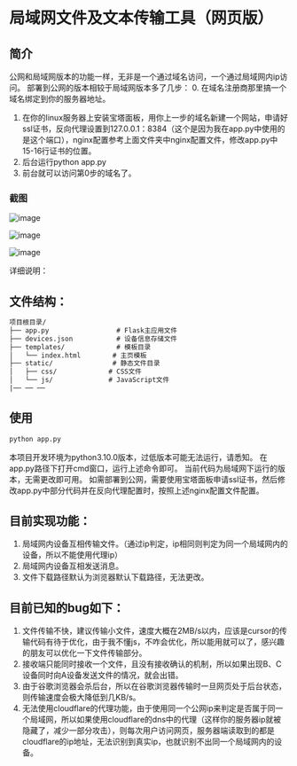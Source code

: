 # 局域网文件及文本传输工具（网页版）

## 简介
公网和局域网版本的功能一样，无非是一个通过域名访问，一个通过局域网内ip访问。
部署到公网的版本相较于局域网版本多了几步：
0. 在域名注册商那里搞一个域名绑定到你的服务器地址。
1. 在你的linux服务器上安装宝塔面板，用你上一步的域名新建一个网站，申请好ssl证书，反向代理设置到127.0.0.1：8384（这个是因为我在app.py中使用的是这个端口），nginx配置参考上面文件夹中nginx配置文件，修改app.py中15-16行证书的位置。
2. 后台运行python app.py
3. 前台就可以访问第0步的域名了。
### 截图
![image](https://github.com/user-attachments/assets/5919fbf0-6722-4e31-8ce8-479a6de15838)

![image](https://github.com/user-attachments/assets/440670bb-e13c-44d0-9663-74b1055e9078)


![image](https://github.com/user-attachments/assets/fbe100b3-fa45-438c-83cd-ba1aebb00205)

详细说明：

## 文件结构：
```txt
项目根目录/
├── app.py                 # Flask主应用文件
├── devices.json           # 设备信息存储文件
├── templates/             # 模板目录
│   └── index.html        # 主页模板
├── static/               # 静态文件目录
│   ├── css/             # CSS文件
│   └── js/              # JavaScript文件
|── ── ──
```
## 使用
```cmd
python app.py
```
本项目开发环境为python3.10.0版本，过低版本可能无法运行，请悉知。
在app.py路径下打开cmd窗口，运行上述命令即可。
当前代码为局域网下运行的版本，无需更改即可用。
如需部署到公网，需要使用宝塔面板申请ssl证书，然后修改app.py中部分代码并在反向代理配置时，按照上述nginx配置文件配置。

## 目前实现功能：

1. 局域网内设备互相传输文件。（通过ip判定，ip相同则判定为同一个局域网内的设备，所以不能使用代理ip）
2. 局域网内设备互相发送消息。
3. 文件下载路径默认为浏览器默认下载路径，无法更改。

## 目前已知的bug如下：
1. 文件传输不快，建议传输小文件，速度大概在2MB/s以内，应该是cursor的传输代码有待于优化，由于我不懂js，不咋会优化，所以能用就可以了，感兴趣的朋友可以优化一下文件传输部分。
2. 接收端只能同时接收一个文件，且没有接收确认的机制，所以如果出现B、C设备同时向A设备发送文件的情况，就会出错。
3. 由于谷歌浏览器会杀后台，所以在谷歌浏览器传输时一旦网页处于后台状态，则传输速度会极大降低到几KB/s。
4. 无法使用cloudflare的代理功能，由于使用同一个公网ip来判定是否属于同一个局域网，所以如果使用cloudflare的dns中的代理（这样你的服务器ip就被隐藏了，减少一部分攻击），则每次用户访问网页，服务器端读取到的都是cloudflare的ip地址，无法识别到真实ip，也就识别不出同一个局域网内的设备。

